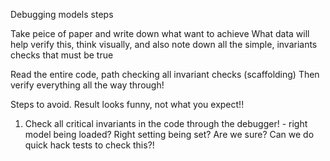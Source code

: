 Debugging models steps

Take peice of paper and write down what want to achieve
What data will help verify this, think visually, and also note down all the simple, invariants checks that must be true


Read the entire code, path checking all invariant checks (scaffolding)
Then verify everything all the way through!


Steps to avoid. Result looks funny, not what you expect!!

1. Check all critical invariants in the code through the debugger! - right model being loaded? Right setting being set? Are we sure? Can we do quick hack tests to check this?!
